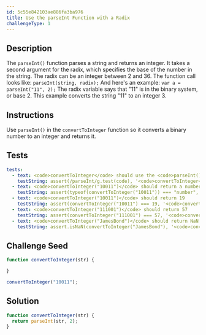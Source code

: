 ```yaml
---
id: 5c55e842103ae886fa3ba976
title: Use the parseInt Function with a Radix
challengeType: 1
---
```


## Description
<section id='description'>
The <code>parseInt()</code> function parses a string and returns an integer. It takes a second argument for the radix, which specifies the base of the number in the string. The radix can be an integer between 2 and 36.
The function call looks like:
<code>parseInt(string, radix);</code>
And here's an example:
<code>var a = parseInt("11", 2);</code>
The radix variable says that "11" is in the binary system, or base 2. This example converts the string "11" to an integer 3.
</section>

## Instructions
<section id='instructions'>
Use <code>parseInt()</code> in the <code>convertToInteger</code> function so it converts a binary number to an integer and returns it.
</section>

## Tests
<section id='tests'>

```yml
tests:
  - text: <code>convertToInteger</code> should use the <code>parseInt()</code> function
    testString: assert(/parseInt/g.test(code), '<code>convertToInteger</code> should use the <code>parseInt()</code> function');
  - text: <code>convertToInteger("10011")</code> should return a number
    testString: assert(typeof(convertToInteger("10011")) === "number", '<code>convertToInteger("10011")</code> should return a number');
  - text: <code>convertToInteger("10011")</code> should return 19
    testString: assert(convertToInteger("10011") === 19, '<code>convertToInteger("10011")</code> should return 19');
  - text: <code>convertToInteger("111001")</code> should return 57
    testString: assert(convertToInteger("111001") === 57, '<code>convertToInteger("111001")</code> should return 57');
  - text: <code>convertToInteger("JamesBond")</code> should return NaN
    testString: assert.isNaN(convertToInteger("JamesBond"), '<code>convertToInteger("JamesBond")</code> should return NaN');

```

</section>

## Challenge Seed
<section id='challengeSeed'>

<div id='js-seed'>

```js
function convertToInteger(str) {

}

convertToInteger("10011");
```

</div>



</section>

## Solution
<section id='solution'>

```js
function convertToInteger(str) {
  return parseInt(str, 2);
}
```
</section>
